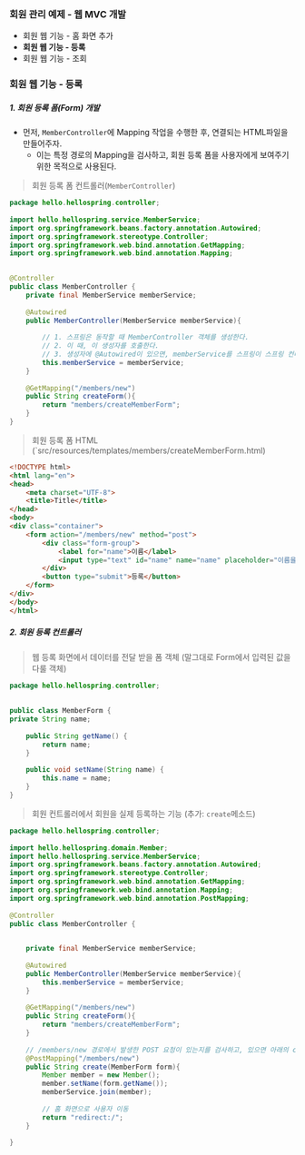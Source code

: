 
### 회원 관리 예제 - 웹 MVC 개발

- 회원 웹 기능 - 홈 화면 추가
- **회원 웹 기능 - 등록**
- 회원 웹 기능 - 조회


### 회원 웹 기능 - 등록 

##### 1. 회원 등록 폼(Form) 개발

- 먼저, `MemberController`에 Mapping 작업을 수행한 후, 연결되는 HTML파일을 만들어주자.
	- 이는 특정 경로의 Mapping을 검사하고, 회원 등록 폼을 사용자에게 보여주기 위한 목적으로 사용된다.

> 회원 등록 폼 컨트롤러(`MemberController`)
```java
package hello.hellospring.controller;  
  
import hello.hellospring.service.MemberService;  
import org.springframework.beans.factory.annotation.Autowired;  
import org.springframework.stereotype.Controller;  
import org.springframework.web.bind.annotation.GetMapping;  
import org.springframework.web.bind.annotation.Mapping;  
  

@Controller  
public class MemberController {  
    private final MemberService memberService;  
  
    @Autowired  
    public MemberController(MemberService memberService){  
  
        // 1. 스프링은 동작할 때 MemberController 객체를 생성한다.  
        // 2. 이 때, 이 생성자를 호출한다.  
        // 3. 생성자에 @Autowired이 있으면, memberService를 스프링이 스프링 컨테이너에 있는 memberService를 가져와서 연결시켜준다.  
        this.memberService = memberService;  
    }  
  
    @GetMapping("/members/new")  
    public String createForm(){  
        return "members/createMemberForm";  
    }  
}
```

> 회원 등록 폼 HTML (`src/resources/templates/members/createMemberForm.html)
```html
<!DOCTYPE html>  
<html lang="en">  
<head>  
    <meta charset="UTF-8">  
    <title>Title</title>  
</head>  
<body>  
<div class="container">  
    <form action="/members/new" method="post">  
        <div class="form-group">  
            <label for="name">이름</label>  
            <input type="text" id="name" name="name" placeholder="이름을 입력하세요">  
        </div>  
        <button type="submit">등록</button>  
    </form>  
</div>  
</body>  
</html>
```

##### 2. 회원 등록 컨트롤러 

 >웹 등록 화면에서 데이터를 전달 받을 폼 객체 (말그대로 Form에서 입력된 값을 다룰 객체)
```java
package hello.hellospring.controller;  
  
  
public class MemberForm {  
private String name;  
  
    public String getName() {  
        return name;  
    }  
  
    public void setName(String name) {  
        this.name = name;  
    }  
}
```

> 회원 컨트롤러에서 회원을 실제 등록하는 기능 (추가: `create`메소드)
```java
package hello.hellospring.controller;  
  
import hello.hellospring.domain.Member;  
import hello.hellospring.service.MemberService;  
import org.springframework.beans.factory.annotation.Autowired;  
import org.springframework.stereotype.Controller;  
import org.springframework.web.bind.annotation.GetMapping;  
import org.springframework.web.bind.annotation.Mapping;  
import org.springframework.web.bind.annotation.PostMapping;  
  
@Controller  
public class MemberController {  
  

    private final MemberService memberService;  
  
    @Autowired  
    public MemberController(MemberService memberService){  
        this.memberService = memberService;  
    }  
  
    @GetMapping("/members/new")  
    public String createForm(){  
        return "members/createMemberForm";  
    }  
  
    // /members/new 경로에서 발생한 POST 요청이 있는지를 검사하고, 있으면 아래의 create 메소드 실행  
    @PostMapping("/members/new")  
    public String create(MemberForm form){  
        Member member = new Member();  
        member.setName(form.getName());  
        memberService.join(member);  
          
        // 홈 화면으로 사용자 이동  
        return "redirect:/";  
    }  
  
}
```
